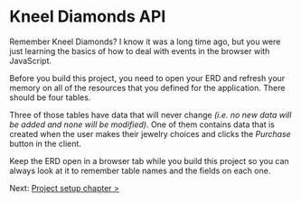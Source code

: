 # Kneel Diamonds API

Remember Kneel Diamonds? I know it was a long time ago, but you were just learning the basics of how to deal with events in the browser with JavaScript.

Before you build this project, you need to open your ERD and refresh your memory on all of the resources that you defined for the application. There should be four tables.

Three of those tables have data that will never change _(i.e. no new data will be added and none will be modified)_. One of them contains data that is created when the user makes their jewelry choices and clicks the _Purchase_ button in the client.

Keep the ERD open in a browser tab while you build this project so you can always look at it to remember table names and the fields on each one.

Next: [Project setup chapter >](./KD_SETUP.md)
